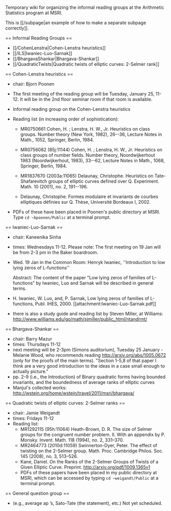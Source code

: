 Temporary wiki for organizing the informal reading groups at the Arithmetic Statistics program at MSRI.

This is [[/subpage|an example of how to make a separate subpage correctly]].

== Informal Reading Groups ==

 * [[/CohenLenstra|Cohen-Lenstra heuristics]]
 * [[/ILS|Iwaniec-Luo-Sarnak]]
 * [[/BhargavaShankar|Bhargava-Shankar]]
 * [[/QuadraticTwists|Quadratic twists of elliptic curves: 2-Selmer rank]]

== Cohen-Lenstra heuristics ==

 * chair: Bjorn Poonen
 * The first meeting of the reading group will be Tuesday, January 25, 11-12. It will be in the 2nd floor seminar room if that room is available.
 * Informal reading group on the Cohen-Lenstra heuristics
 * Reading list (in increasing order of sophistication):

   * MR0750661 Cohen, H. ; Lenstra, H. W., Jr.  Heuristics on class groups. Number theory (New York, 1982), 26--36, Lecture Notes in Math., 1052, Springer, Berlin, 1984.

   * MR0756082 (85j:11144) Cohen, H. ; Lenstra, H. W., Jr.  Heuristics on class groups of number fields.  Number theory, Noordwijkerhout 1983 (Noordwijkerhout, 1983), 33--62, Lecture Notes in Math., 1068, Springer, Berlin, 1984.

   * MR1837670 (2003a:11065) Delaunay, Christophe.  Heuristics on Tate-Shafarevitch groups of elliptic curves defined over Q. Experiment. Math. 10 (2001), no. 2, 191--196.

   * Delaunay, Christophe.  Formes modulaire et invariants de courbes elliptiques d&eacute;finies sur Q.  Th&egrave;se, Universit&eacute; Bordeaux I, 2002.

 * PDFs of these have been placed in Poonen's public directory at MSRI.  Type `cd ~bpoonen/Public` at a terminal prompt.

== Iwaniec-Luo-Sarnak ==

 * chair: Kaneenika Sinha
 * times: Wednesdays 11-12.  Please note: The first meeting on 19 Jan will be from 2-3 pm in the Baker boardroom.
 * Wed. 19 Jan in the Common Room: Henryk Iwaniec, ''Introduction to low lying zeros of L-functions'' 
    
   Abstract: The content of the paper "Low lying zeros of families of L-functions" by Iwaniec, Luo and Sarnak will be described in general terms.

 * H. Iwaniec, W. Luo, and, P. Sarnak, Low lying zeros of families of L-functions, Publ. IHES, 2000.
    [[attachment:Iwaniec-Luo-Sarnak.pdf]]
 * there is also a study guide and reading list by Steven Miller, at Williams: http://www.williams.edu/go/math/sjmiller/public_html/ntandrmt/

== Bhargava-Shankar ==

 * chair: Barry Mazur
 * times: Thursdays 11-12
 * next meeting will be 2-3pm (Simons auditorium), Tuesday 25 January - Melanie Wood, who recommends reading http://arxiv.org/abs/1005.0672 (only for the proofs of the main terms). "Section 1-5,8 of that paper I think are a very good introduction to the ideas in a case small enough to actually picture."
 * pp. 2-9 (i.e., the Introduction) of Binary quadratic forms having bounded invariants, and the boundedness of average ranks of elliptic curves
 * Manjul's collected works: http://wstein.org/home/wstein/travel/2011/msri/bhargava/

== Quadratic twists of elliptic curves: 2-Selmer ranks ==

 * chair: Jamie Weigandt
 * times: Fridays 11-12
 * Reading list:
   * MR1292115 (95h:11064) Heath-Brown, D. R. The size of Selmer groups for the congruent number problem. II. With an appendix by P. Monsky. Invent. Math. 118 (1994), no. 2, 331–370.
   * MR2464773 (2010d:11059) Swinnerton-Dyer, Peter. The effect of twisting on the 2-Selmer group. Math. Proc. Cambridge Philos. Soc. 145 (2008), no. 3, 513–526.
   * Kane, Daniel. On the Ranks of the 2-Selmer Groups of Twists of a Given Elliptic Curve. Preprint. http://arxiv.org/pdf/1009.1365v1
   * PDFs of these papers have been placed in my public directory at MSRI, which can be accessed by typing `cd ~weigandt/Public` at a terminal prompt.

== General question group ==

 * (e.g., average ap ’s, Sato-Tate (the statement), etc.) Not yet scheduled.
